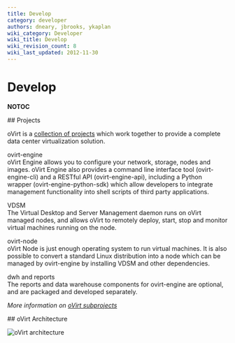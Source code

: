 ```yaml
---
title: Develop
category: developer
authors: dneary, jbrooks, ykaplan
wiki_category: Developer
wiki_title: Develop
wiki_revision_count: 8
wiki_last_updated: 2012-11-30
---
```


# Develop

__NOTOC__

<div class="row">
<div class="span4">
## Projects

oVirt is a [ collection of projects](Architecture) which work together to provide a complete data center virtualization solution.

ovirt-engine  
oVirt Engine allows you to configure your network, storage, nodes and images. oVirt Engine also provides a command line interface tool (ovirt-engine-cli) and a RESTful API (ovirt-engine-api), including a Python wrapper (ovirt-engine-python-sdk) which allow developers to integrate management functionality into shell scripts of third party applications.

VDSM  
The Virtual Desktop and Server Management daemon runs on oVirt managed nodes, and allows oVirt to remotely deploy, start, stop and monitor virtual machines running on the node.

ovirt-node  
oVirt Node is just enough operating system to run virtual machines. It is also possible to convert a standard Linux distribution into a node which can be managed by ovirt-engine by installing VDSM and other dependencies.

dwh and reports  
The reports and data warehouse components for ovirt-engine are optional, and are packaged and developed separately.

*More information on [ oVirt subprojects](subprojects)*

</div>
<div class="span4">
</div>
<div class="span4">
## oVirt Architecture

![oVirt architecture](Overall-arch.png "oVirt architecture")

</div>
</div>
<Category:Developer>
